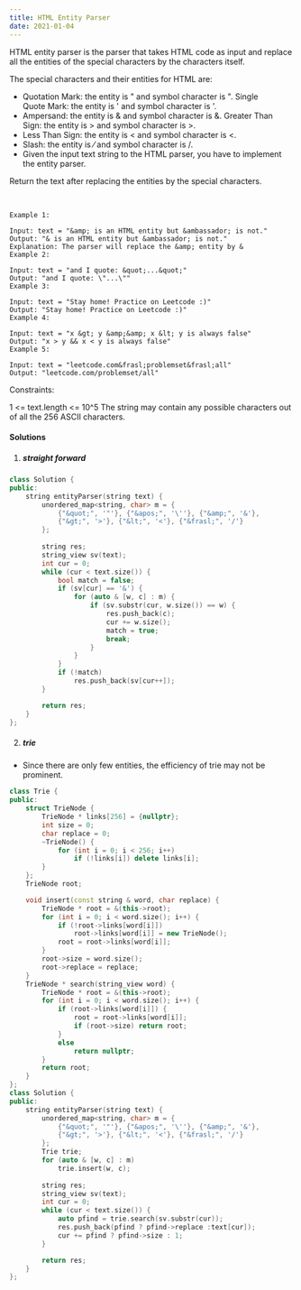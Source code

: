 ```yaml
---
title: HTML Entity Parser
date: 2021-01-04
---
```

HTML entity parser is the parser that takes HTML code as input and replace all the entities of the special characters by the characters itself.

The special characters and their entities for HTML are:

- Quotation Mark: the entity is &quot; and symbol character is ".
Single Quote Mark: the entity is &apos; and symbol character is '.
- Ampersand: the entity is &amp; and symbol character is &.
Greater Than Sign: the entity is &gt; and symbol character is >.
- Less Than Sign: the entity is &lt; and symbol character is <.
- Slash: the entity is &frasl; and symbol character is /.
- Given the input text string to the HTML parser, you have to implement the entity parser.

Return the text after replacing the entities by the special characters.

 
```
Example 1:

Input: text = "&amp; is an HTML entity but &ambassador; is not."
Output: "& is an HTML entity but &ambassador; is not."
Explanation: The parser will replace the &amp; entity by &
Example 2:

Input: text = "and I quote: &quot;...&quot;"
Output: "and I quote: \"...\""
Example 3:

Input: text = "Stay home! Practice on Leetcode :)"
Output: "Stay home! Practice on Leetcode :)"
Example 4:

Input: text = "x &gt; y &amp;&amp; x &lt; y is always false"
Output: "x > y && x < y is always false"
Example 5:

Input: text = "leetcode.com&frasl;problemset&frasl;all"
Output: "leetcode.com/problemset/all"
```

Constraints:

1 <= text.length <= 10^5
The string may contain any possible characters out of all the 256 ASCII characters.


#### Solutions

1. ##### straight forward

```cpp
class Solution {
public:
    string entityParser(string text) {
        unordered_map<string, char> m = {
            {"&quot;", '"'}, {"&apos;", '\''}, {"&amp;", '&'}, 
            {"&gt;", '>'}, {"&lt;", '<'}, {"&frasl;", '/'}
        };
        
        string res;
        string_view sv(text);
        int cur = 0;
        while (cur < text.size()) {
            bool match = false;
            if (sv[cur] == '&') {
                for (auto & [w, c] : m) {
                    if (sv.substr(cur, w.size()) == w) {
                        res.push_back(c);
                        cur += w.size();
                        match = true;
                        break;
                    }
                }
            }
            if (!match)
                res.push_back(sv[cur++]);
        }

        return res;
    }
};
```

2. ##### trie

- Since there are only few entities, the efficiency of trie may not be prominent.

```cpp
class Trie {
public:
    struct TrieNode {
        TrieNode * links[256] = {nullptr};
        int size = 0;
        char replace = 0;
        ~TrieNode() {
            for (int i = 0; i < 256; i++)
                if (!links[i]) delete links[i];
        }
    };
    TrieNode root;

    void insert(const string & word, char replace) {
        TrieNode * root = &(this->root);
        for (int i = 0; i < word.size(); i++) {
            if (!root->links[word[i]])
                root->links[word[i]] = new TrieNode();
            root = root->links[word[i]];
        }
        root->size = word.size();
        root->replace = replace;
    }
    TrieNode * search(string_view word) {
        TrieNode * root = &(this->root);
        for (int i = 0; i < word.size(); i++) {
            if (root->links[word[i]]) {
                root = root->links[word[i]];
                if (root->size) return root;
            }
            else
                return nullptr;
        }
        return root;
    }
};
class Solution {
public:
    string entityParser(string text) {
        unordered_map<string, char> m = {
            {"&quot;", '"'}, {"&apos;", '\''}, {"&amp;", '&'}, 
            {"&gt;", '>'}, {"&lt;", '<'}, {"&frasl;", '/'}
        };
        Trie trie;
        for (auto & [w, c] : m)
            trie.insert(w, c);
        
        string res;
        string_view sv(text);
        int cur = 0;
        while (cur < text.size()) {
            auto pfind = trie.search(sv.substr(cur));
            res.push_back(pfind ? pfind->replace :text[cur]);
            cur += pfind ? pfind->size : 1;
        }

        return res;
    }
};
```